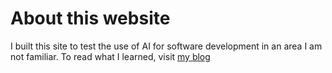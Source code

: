 # About this website

I built this site to test the use of AI for software development in an area I am not familiar. To read what I learned, visit [my blog](https://christophergutierrez.github.io/posts/AI_in_Software_Development.html)
